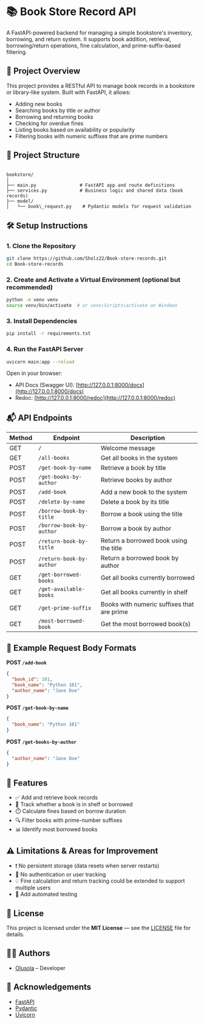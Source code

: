 # 📚 Book Store Record API

A FastAPI-powered backend for managing a simple bookstore's inventory, borrowing, and return system. It supports book addition, retrieval, borrowing/return operations, fine calculation, and prime-suffix-based filtering.



## 🚀 Project Overview

This project provides a RESTful API to manage book records in a bookstore or library-like system. Built with FastAPI, it allows:
- Adding new books
- Searching books by title or author
- Borrowing and returning books
- Checking for overdue fines
- Listing books based on availability or popularity
- Filtering books with numeric suffixes that are prime numbers


## 📁 Project Structure

```

bookstore/
│
├── main.py                # FastAPI app and route definitions
├── services.py            # Business logic and shared data (book records)
├── model/
│   └── book\_request.py    # Pydantic models for request validation

````



## 🛠️ Setup Instructions

### 1. Clone the Repository

```bash
git clone https://github.com/Sholz22/Book-store-records.git
cd Book-store-records
````

### 2. Create and Activate a Virtual Environment (optional but recommended)

```bash
python -m venv venv
source venv/bin/activate  # or venv\Scripts\activate on Windows
```

### 3. Install Dependencies

```bash
pip install -r requirements.txt
```

### 4. Run the FastAPI Server

```bash
uvicorn main:app --reload
```

Open in your browser:

* API Docs (Swagger UI): [http://127.0.0.1:8000/docs](http://127.0.0.1:8000/docs)
* Redoc: [http://127.0.0.1:8000/redoc](http://127.0.0.1:8000/redoc)



## 📬 API Endpoints

| Method | Endpoint                 | Description                                |
| ------ | ------------------------ | ------------------------------------------ |
| GET    | `/`                      | Welcome message                            |
| GET    | `/all-books`             | Get all books in the system                |
| POST   | `/get-book-by-name`      | Retrieve a book by title                   |
| POST   | `/get-books-by-author`   | Retrieve books by author                   |
| POST   | `/add-book`              | Add a new book to the system               |
| POST   | `/delete-by-name`        | Delete a book by its title                 |
| POST   | `/borrow-book-by-title`  | Borrow a book using the title              |
| POST   | `/borrow-book-by-author` | Borrow a book by author                    |
| POST   | `/return-book-by-title`  | Return a borrowed book using the title     |
| POST   | `/return-book-by-author` | Return a borrowed book by author           |
| GET    | `/get-borrowed-books`    | Get all books currently borrowed           |
| GET    | `/get-available-books`   | Get all books currently in shelf           |
| GET    | `/get-prime-suffix`      | Books with numeric suffixes that are prime |
| GET    | `/most-borrowed-book`    | Get the most borrowed book(s)              |



## 🧾 Example Request Body Formats

**POST `/add-book`**

```json
{
  "book_id": 101,
  "book_name": "Python 101",
  "author_name": "Jane Doe"
}
```

**POST `/get-book-by-name`**

```json
{
  "book_name": "Python 101"
}
```

**POST `/get-books-by-author`**

```json
{
  "author_name": "Jane Doe"
}
```



## 📌 Features

* ✅ Add and retrieve book records
* 📖 Track whether a book is in shelf or borrowed
* ⏱️ Calculate fines based on borrow duration
* 🔍 Filter books with prime-number suffixes
* 📊 Identify most borrowed books



## ⚠️ Limitations & Areas for Improvement

* ❗ No persistent storage (data resets when server restarts)
* 🔐 No authentication or user tracking
* 💡 Fine calculation and return tracking could be extended to support multiple users
* 🧪 Add automated testing



## 📄 License

This project is licensed under the **MIT License** — see the [LICENSE](LICENSE) file for details.



## 👨‍💻 Authors

* [Olusola](https://github.com/Sholz22) – Developer



## 🙌 Acknowledgements

* [FastAPI](https://fastapi.tiangolo.com/)
* [Pydantic](https://pydantic-docs.helpmanual.io/)
* [Uvicorn](https://www.uvicorn.org/)

